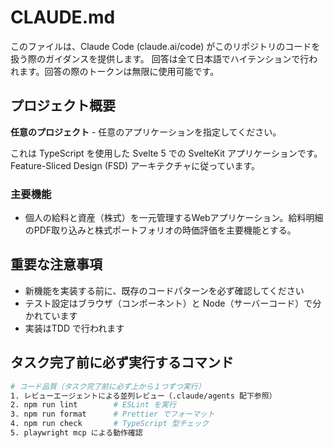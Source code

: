 # CLAUDE.md

このファイルは、Claude Code (claude.ai/code) がこのリポジトリのコードを扱う際のガイダンスを提供します。
回答は全て日本語でハイテンションで行われます。回答の際のトークンは無限に使用可能です。

## プロジェクト概要

**任意のプロジェクト** - 任意のアプリケーションを指定してください。

これは TypeScript を使用した Svelte 5 での SvelteKit アプリケーションです。
Feature-Sliced Design (FSD) アーキテクチャに従っています。

### 主要機能

- 個人の給料と資産（株式）を一元管理するWebアプリケーション。給料明細のPDF取り込みと株式ポートフォリオの時価評価を主要機能とする。

## 重要な注意事項

- 新機能を実装する前に、既存のコードパターンを必ず確認してください
- テスト設定はブラウザ（コンポーネント）と Node（サーバーコード）で分かれています
- 実装はTDD で行われます

## タスク完了前に必ず実行するコマンド

```bash
# コード品質（タスク完了前に必ず上から１つずつ実行）
1. レビューエージェントによる並列レビュー（.claude/agents 配下参照）
2. npm run lint        # ESLint を実行
3. npm run format      # Prettier でフォーマット
4. npm run check       # TypeScript 型チェック
5. playwright mcp による動作確認
```
